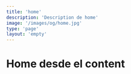 ```yaml
---
title: 'home'
description: 'Description de home'
image: '/images/og/home.jpg'
type: 'page'
layout: 'empty'
---
```


<div class="flex justify-center items-center min-h-dvh">
  <h1>Home desde el content</h1>
</div>